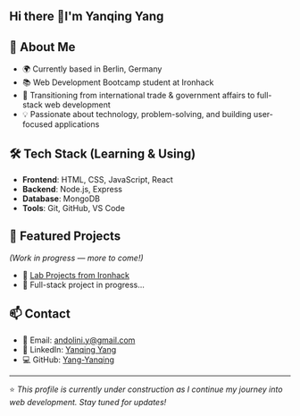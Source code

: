 ## Hi there 👋I'm Yanqing Yang 

## 🚀 About Me
- 🌍 Currently based in Berlin, Germany  
- 📚 Web Development Bootcamp student at Ironhack  
- 🎯 Transitioning from international trade & government affairs to full-stack web development  
- 💡 Passionate about technology, problem-solving, and building user-focused applications  

## 🛠 Tech Stack (Learning & Using)
- **Frontend**: HTML, CSS, JavaScript, React  
- **Backend**: Node.js, Express  
- **Database**: MongoDB  
- **Tools**: Git, GitHub, VS Code  

## 📂 Featured Projects
*(Work in progress — more to come!)*  
- 🔧 [Lab Projects from Ironhack](https://github.com/Yang-Yanqing?tab=repositories)  
- 🌱 Full-stack project in progress...  

## 📫 Contact
- 📧 Email: andolini.y@gmail.com  
- 💼 LinkedIn: [Yanqing Yang](https://www.linkedin.com/in/yanqing-yang-berlin)  
- 💻 GitHub: [Yang-Yanqing](https://github.com/Yang-Yanqing)  

---

⭐️ *This profile is currently under construction as I continue my journey into web development. Stay tuned for updates!*  

